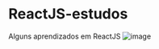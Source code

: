 # ReactJS-estudos
Alguns aprendizados em ReactJS
![image](https://github.com/GiovanniMatos/ReactJS-estudos/assets/99231397/8494bcdf-8063-468a-99ae-ec214c8817ea)
